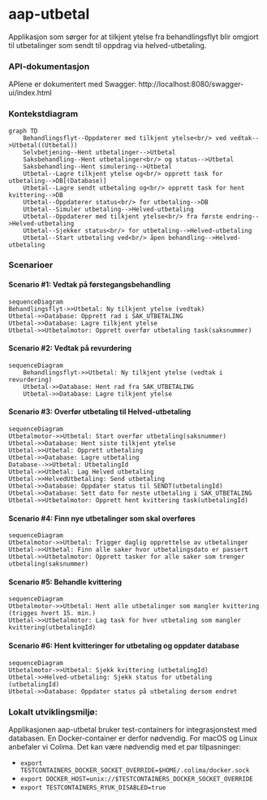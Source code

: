 # aap-utbetal

Applikasjon som sørger for at tilkjent ytelse fra behandlingsflyt blir omgjort til utbetalinger som sendt til oppdrag via helved-utbetaling.

### API-dokumentasjon

APIene er dokumentert med Swagger: http://localhost:8080/swagger-ui/index.html


### Kontekstdiagram
```mermaid
graph TD
    Behandlingsflyt--Oppdaterer med tilkjent ytelse<br/> ved vedtak-->Utbetal((Utbetal))
    Selvbetjening--Hent utbetalinger-->Utbetal
    Saksbehandling--Hent utbetalinger<br/> og status-->Utbetal
    Saksbehandling--Hent simulering-->Utbetal
    Utbetal--Lagre tilkjent ytelse og<br/> opprett task for utbetaling-->DB[(Database)]
    Utbetal--Lagre sendt utbetaling og<br/> opprett task for hent kvittering-->DB
    Utbetal--Oppdaterer status<br/> for utbetaling-->DB
    Utbetal--Simuler utbetaling-->Helved-utbetaling
    Utbetal--Oppdaterer med tilkjent ytelse<br/> fra første endring-->Helved-utbetaling
    Utbetal--Sjekker status<br/> for utbetaling-->Helved-utbetaling
    Utbetal--Start utbetaling ved<br/> åpen behandling-->Helved-utbetaling
```

### Scenarioer

#### Scenario #1: Vedtak på førstegangsbehandling

```mermaid
sequenceDiagram
Behandlingsflyt->>Utbetal: Ny tilkjent ytelse (vedtak)
Utbetal->>Database: Opprett rad i SAK_UTBETALING
Utbetal->>Database: Lagre tilkjent ytelse
Utbetal->>Utbetalmotor: Opprett overfør utbetaling task(saksnummer)

```

#### Scenario #2: Vedtak på revurdering
```mermaid
sequenceDiagram
    Behandlingsflyt->>Utbetal: Ny tilkjent ytelse (vedtak i revurdering)
    Utbetal->>Database: Hent rad fra SAK_UTBETALING
    Utbetal->>Database: Lagre tilkjent ytelse
```

#### Scenario #3: Overfør utbetaling til Helved-utbetaling

```mermaid
sequenceDiagram
Utbetalmotor->>Utbetal: Start overfør utbetaling(saksnummer)
Utbetal->>Database: Hent siste tilkjent ytelse
Utbetal->>Utbetal: Opprett utbetaling
Utbetal->>Database: Lagre utbetaling
Database-->>Utbetal: UtbetalingId
Utbetal->>Utbetal: Lag Helved utbetaling
Utbetal->>HelvedUtbetaling: Send utbetaling
Utbetal->>Database: Oppdater status til SENDT(utbetalingId)
Utbetal->>Database: Sett dato for neste utbetaling i SAK_UTBETALING
Utbetal->>Utbetalmotor: Opprett hent kvittering task(utbetalingId)
```


#### Scenario #4: Finn nye utbetalinger som skal overføres

```mermaid
sequenceDiagram
Utbetalmotor->>Utbetal: Trigger daglig opprettelse av utbetalinger
Utbetal->>Utbetal: Finn alle saker hvor utbetalingsdato er passert
Utbetal->>Utbetalmotor: Opprett tasker for alle saker som trenger utbetaling(saksnummer)
```

#### Scenario #5: Behandle kvittering

```mermaid
sequenceDiagram
Utbetalmotor->>Utbetal: Hent alle utbetalinger som mangler kvittering (trigges hvert 15. min.)
Utbetal->>Utbetalmotor: Lag task for hver utbetaling som mangler kvittering(utbetalingId)
```
#### Scenario #6: Hent kvitteringer for utbetaling og oppdater database

```mermaid
sequenceDiagram
Utbetalmotor->>Utbetal: Sjekk kvittering (utbetalingId)
Utbetal->>Helved-utbetaling: Sjekk status for utbetaling (utbetalingId)
Utbetal->>Database: Oppdater status på utbetaling dersom endret
```

### Lokalt utviklingsmiljø:

Applikasjonen aap-utbetal bruker test-containers for integrasjonstest med databasen.
En Docker-container er derfor nødvendig.
For macOS og Linux anbefaler vi Colima. Det kan være nødvendig med et par tilpasninger:

* `export TESTCONTAINERS_DOCKER_SOCKET_OVERRIDE=$HOME/.colima/docker.sock`
* `export DOCKER_HOST=unix://$TESTCONTAINERS_DOCKER_SOCKET_OVERRIDE`
* `export TESTCONTAINERS_RYUK_DISABLED=true`
